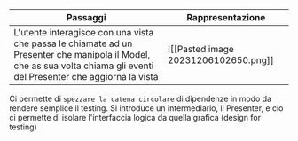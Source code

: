 | Passaggi                                                                                                                                                               | Rappresentazione                     |
| ---------------------------------------------------------------------------------------------------------------------------------------------------------------------- | ------------------------------------ |
| L'utente interagisce con una vista che passa le chiamate ad un Presenter che manipola il Model, che as sua volta chiama gli eventi del Presenter che aggiorna la vista | ![[Pasted image 20231206102650.png]] |

Ci permette di `spezzare la catena circolare` di dipendenze in modo da rendere semplice il testing.
Si introduce un intermediario, il Presenter, e cio ci permette di isolare l'interfaccia logica da quella grafica (design for testing)